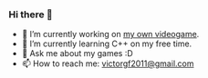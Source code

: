 ### Hi there 👋
- 🔭 I’m currently working on [my own videogame](https://github.com/TortitasT/Cid-Game).
- 🌱 I’m currently learning C++ on my free time.
- 💬 Ask me about my games :D
- 📫 How to reach me: victorgf2011@gmail.com
